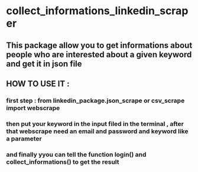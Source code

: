 # collect_informations_linkedin_scraper


## This package allow you to get informations about people who are interested about a given keyword and get it in json file

## HOW TO USE IT :
### first step : from linkedin_package.json_scrape or csv_scrape import webscrape
### then put your keyword in the input filed in the terminal , after that webscrape need an email and password and keyword like a parameter 
### and finally yyou can tell the function login() and collect_informations() to get the result 

